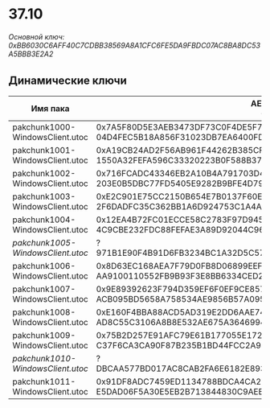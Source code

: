 # 37.10

###### Основной ключ: 0xBB6030C6AFF40C7CDBB38569A8A1CFC6FE5DA9FBDC07AC8BA8DC53A5BBB3E2A2

## Динамические ключи

| Имя пака                          | AES Ключ</br>GUID                                                                                       | HiRes Текстуры |
|-----------------------------------|---------------------------------------------------------------------------------------------------------|----------------|
| pakchunk1000-WindowsClient.utoc | 0x7A5F80D5E3AEB3473DF73C0F4DE5F7253DBE30B21E3C2765257D402047E5A430</br>04D4FEC5B18A856F31023DB7EA6400FD | ✔️             |
| pakchunk1001-WindowsClient.utoc | 0xA19CB24AD2F56AB961F44262B385CFB6C45539593101EB8237822E58C5EEAB6A</br>1550A32FEFA596C33320223B0F588B37 | ✔️             |
| pakchunk1002-WindowsClient.utoc | 0x716FCADC43346EB2A10B4A791703D45461BB18ADB84A49801E761A173095FF09</br>203E0B5DBC77FD5405E9282B9BFE4D79 | ✔️             |
| pakchunk1003-WindowsClient.utoc | 0xE2C901E75CC2150B654E7B0137F60E500FFBA27B068A90933F87BCF69753DABA</br>2F6DADFC35C362BB1A6D924753C1A4A6 | ❌             |
| pakchunk1004-WindowsClient.utoc | 0x12EA4B72FC01ECCE58C2783F97D94531C7333D8EBFE93F1A9305D0579E2B59EF</br>4C9CBE232FDC88FEFAE3A89D92044C96 | ❌             |
| *pakchunk1005-WindowsClient.utoc* | ?</br>971B1E90F4B91D6FB3234BC1A32D5C57 | ❌             |
| pakchunk1006-WindowsClient.utoc | 0x8D63EC168AEA7F79D0FB8D06899EEF225EB6BA80CB8BB302558CD1263C7B626B</br>AA9100110552FB9B93F3E8BB6334CED2 | ✔️             |
| pakchunk1007-WindowsClient.utoc | 0x9E89392623F794D359EF6F0EF9CE8572C9474C5EB68EEB8E70A72C9250B04321</br>ACB095BD5658A758534AE9856B57A095 | ✔️             |
| pakchunk1008-WindowsClient.utoc | 0xE160F4BBA88ACD5AD319E2DD6AAE74DA9224AC273139A2EB5C9AEF8C1EAC3483</br>AD8C55C3106A8B8E532AE675A3646994 | ❌             |
| pakchunk1009-WindowsClient.utoc | 0x75B2D257E91AFC79E61B177055E1727F825E55D27ACDC8F13B9859451CD3EF66</br>C37F6CA3CA90F87B235B1BD44FCC2A94 | ❌             |
| *pakchunk1010-WindowsClient.utoc* | ?</br>DBCAA577BD017AC8CAB2FA6E6182E893 | ✔️             |
| pakchunk1011-WindowsClient.utoc | 0x91DF8ADC7459ED1134788BDCA4CA234D3F31FC5AB7879A8FD571547BD4079BC1</br>E5DAD06F5A30E5EB2B713844830C9AEB | ✔️             |
